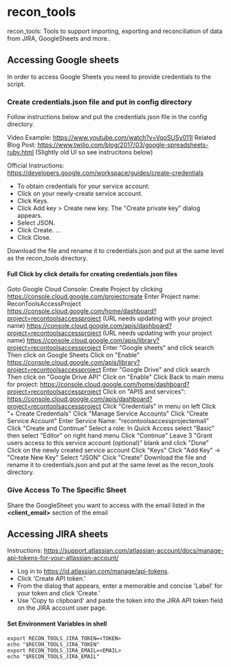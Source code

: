 # recon_tools
 recon_tools: Tools to support importing, exporting and reconciliation of data from JIRA, GoogleSheets and more..


## Accessing Google sheets

 In order to access Google Sheets you need to provide credentials to the script.

### Create credentials.json file and put in config directory

 Follow instructions below and put the credentials.json file in the config directory.

 Video Example: https://www.youtube.com/watch?v=VqoSUSy011I
 Related Blog Post: https://www.twilio.com/blog/2017/03/google-spreadsheets-ruby.html (Slightly old UI so see instrucitons below)

 Official Instructions: https://developers.google.com/workspace/guides/create-credentials

-  To obtain credentials for your service account:
- Click on your newly-create service account.
-  Click Keys.
-  Click Add key > Create new key. The "Create private key" dialog appears.
-  Select JSON.
-  Click Create. ...
-  Click Close.

Download the file and rename it to credentials.json and put at the same level as the recon_tools directory.

#### Full Click by click details for creating credentials.json files

Goto Google Cloud Console:
Create Project by clicking
https://console.cloud.google.com/projectcreate
Enter Project name: ReconToolsAccessProject
https://console.cloud.google.com/home/dashboard?project=recontoolsaccessproject (URL needs updating with your project name)
https://console.cloud.google.com/apis/dashboard?project=recontoolsaccessproject (URL needs updating with your project name)
https://console.cloud.google.com/apis/library?project=recontoolsaccessproject
Enter "Google sheets" and click search
Then click on Google Sheets
Click on "Enable"
https://console.cloud.google.com/apis/library?project=recontoolsaccessproject
Enter "Google Drive" and click search
Then click on "Google Drive API"
Click on "Enable"
Click Back to main menu for project: https://console.cloud.google.com/home/dashboard?project=recontoolsaccessproject
Click on "APIS and services": https://console.cloud.google.com/apis/dashboard?project=recontoolsaccessproject
Click "Credentials" in menu on left
Click "+ Create Credentials"
Click "Manage Service Accounts"
Click "Create Service Account"
Enter Service Name: "recontoolsaccessprojectemail"
Click "Create and Continue"
Select a role: In Quick Access select "Basic" then select "Editor" on right hand menu
Click "Continue"
Leave 3 "Grant users access to this service account (optional)" blank and click "Done"
Click on the newly created service account
Click "Keys"
Click "Add Key" -> "Create New Key"
Select "JSON"
Click "Create"
Download the file and rename it to credentials.json and put at the same level as the recon_tools directory.

### Give Access To The Specific Sheet

 Share the GoogleSheet you want to access with the email listed in the **<client_email>** section of the email

## Accessing JIRA sheets

Instructions: https://support.atlassian.com/atlassian-account/docs/manage-api-tokens-for-your-atlassian-account/

- Log in to https://id.atlassian.com/manage/api-tokens.
- Click 'Create API token.'
- From the dialog that appears, enter a memorable and concise 'Label' for your token and click 'Create.'
- Use 'Copy to clipboard' and paste the token into the JIRA API token field on the JIRA account user page.

#### Set Environment Variables in shell

```
export RECON_TOOLS_JIRA_TOKEN=<TOKEN>
echo "$RECON_TOOLS_JIRA_TOKEN"
export RECON_TOOLS_JIRA_EMAIL=<EMAIL>
echo "$RECON_TOOLS_JIRA_EMAIL"
```
